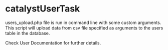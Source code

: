 # catalystUserTask

users_upload.php file is run in command line with some custom arguments. 
This script will upload data from csv file specified as arguments to the users table in the database.

Check User Documentation for further details.